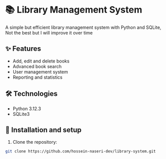 # 📚 Library Management System

A simple but efficient library management system with Python and SQLite, Not the best but I will improve it over time

## ✨ Features

- Add, edit and delete books
- Advanced book search
- User management system
- Reporting and statistics

## 🛠️ Technologies

- Python 3.12.3
- SQLite3

## 🚀 Installation and setup

1. Clone the repository:
```bash
git clone https://github.com/hossein-naseri-dev/library-system.git